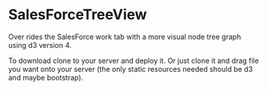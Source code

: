 # SalesForceTreeView
Over rides the SalesForce work tab with a more visual node tree graph using d3 version 4.

To download clone to your server and deploy it. Or just clone it and drag file you want onto your server (the only static resources needed should be d3 and maybe bootstrap).
